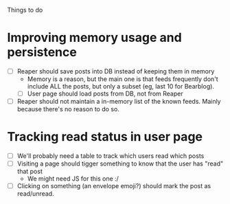 Things to do

# Improving memory usage and persistence
- [ ] Reaper should save posts into DB instead of keeping them in memory
    - Memory is a reason, but the main one is that feeds frequently don't
      include ALL the posts, but only a subset (eg, last 10 for Bearblog).
    - [ ] User page should load posts from DB, not from Reaper 
- [ ] Reaper should not maintain a in-memory list of the known feeds. Mainly
  because there's no reason to do so.

# Tracking read status in user page
- [ ] We'll probably need a table to track which users read which posts
- [ ] Visiting a page should tigger something to know that the user has "read"
  that post
    - We might need JS for this one :/
- [ ] Clicking on something (an envelope emoji?) should mark the post as
  read/unread.